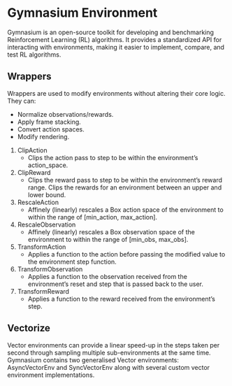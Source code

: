 # Gymnasium Environment

Gymnasium is an open-source toolkit for developing and benchmarking Reinforcement Learning (RL) algorithms. It provides a standardized API for interacting with environments, making it easier to implement, compare, and test RL algorithms.

## Wrappers

Wrappers are used to modify environments without altering their core logic. They can:

- Normalize observations/rewards.
- Apply frame stacking.
- Convert action spaces.
- Modify rendering.

1. ClipAction
    - Clips the action pass to step to be within the environment’s action_space.
2. ClipReward
    - Clips the reward pass to step to be within the environment’s reward range. Clips the rewards for an environment between an upper and lower bound.
3. RescaleAction
    - Affinely (linearly) rescales a Box action space of the environment to within the range of [min_action, max_action].
4. RescaleObservation
    - Affinely (linearly) rescales a Box observation space of the environment to within the range of [min_obs, max_obs].
5. TransformAction
    - Applies a function to the action before passing the modified value to the environment step function.
6. TransformObservation
    - Applies a function to the observation received from the environment’s reset and step that is passed back to the user.
7. TransformReward
    - Applies a function to the reward received from the environment’s step.

## Vectorize

Vector environments can provide a linear speed-up in the steps taken per second through sampling multiple sub-environments at the same time. Gymnasium contains two generalised Vector environments: AsyncVectorEnv and SyncVectorEnv along with several custom vector environment implementations. 

